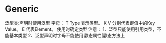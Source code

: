 # Generic
泛型类:声明时使用泛型
  字母：
    T  Type 表示类型。 
    K V 分别代表键值中的Key Value。 
    E 代表Element。 
  使用时确定类型
  注意：
    1、泛型只能使用引用类型，不能基本类型
    2、泛型声明时字母不能使用 静态属性|静态方法上
